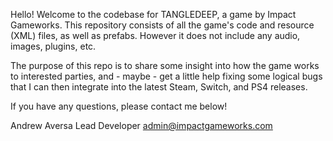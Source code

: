 Hello! Welcome to the codebase for TANGLEDEEP, a game by Impact Gameworks. This repository consists of all the game's code and resource (XML) files, as well as prefabs. However it does not include any audio, images, plugins, etc.

The purpose of this repo is to share some insight into how the game works to interested parties, and - maybe - get a little help fixing some logical bugs that I can then integrate into the latest Steam, Switch, and PS4 releases.

If you have any questions, please contact me below!

Andrew Aversa
Lead Developer
admin@impactgameworks.com
